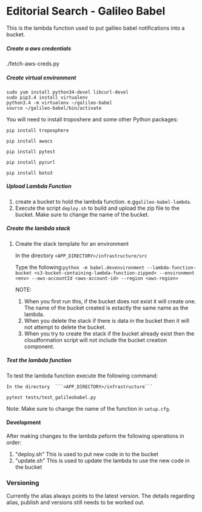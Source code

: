 # Editorial Search - Galileo Babel

This is the lambda function used to put galileo babel notifications into a bucket.

##### Create a aws credentials #####
./fetch-aws-creds.py <aws-account-id>

##### Create virtual environment

```
sudo yum install python34-devel libcurl-devel
sudo pip3.4 install virtualenv
python3.4 -m virtualenv ~/galileo-babel
source ~/galileo-babel/bin/activate
```

You will need to install troposhere and some other Python packages:

```pip install troposphere```

```pip install awacs```

```pip install pytest```

```pip install pycurl```

```pip install boto3```

##### Upload Lambda Function
1. create a bucket to hold the lambda function. e.g```galileo-babel-lambda```. 
2. Execute the script ```deploy.sh``` to build and upload the zip file to the bucket. Make sure to change the name of the bucket.

##### Create the lambda stack

1. Create the stack template for an environment
    
    In the directory  ```<APP_DIRECTORY>/infrastructure/src``` 
    
    Type the following:```python -m babel.devenvironment --lambda-function-bucket <s3-bucket-containing-lambda-function-zipped> --environment <env> --aws-accountId <aws-account-id> --region <aws-region>```

    NOTE: 
    1. When you first run this, if the bucket does not exist it will create one. The name of the bucket created is extactly the same name as the lambda.
    2. When you delete the stack if there is data in the bucket then it will not attempt to delete the bucket.
    3. When you try to create the stack if the bucket already exist then the cloudformation script will not include the bucket creation component.

##### Test the lambda function

To test the lambda function execute the following command: 

    In the directory  ```<APP_DIRECTORY>/infrastructure``` 

```pytest tests/test_galileobabel.py```

Note: Make sure to change the name of the function in  ```setup.cfg```.

#### Development ####
After making changes to the lambda peform the  following operations in order:
1. "deploy.sh" This is used to put new code in to the bucket
2. "update.sh" This is used to update the lambda to use the new code in the bucket

### Versioning ####
Currently the alias always points to the latest version. The details regarding alias, publish and versions still needs to be worked out.


